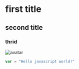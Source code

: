 # first title

## second title

### thrid

![avatar](https://avatars.githubusercontent.com/u/472756?v=4)


```javascript
var = "Hello javascript world!"
```
